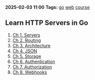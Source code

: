 **2025-02-03 11:00**
**Tags:** [go](../3%20-%20indexes/go.md) [web](../2%20-%20tags/web.md) [course](../2%20-%20tags/course.md)

## Learn HTTP Servers in Go
1. [Ch 1. Servers](Ch%201.%20Servers.md)
2. [Ch 2. Routing](Ch%202.%20Routing.md)
3. [Ch 3. Architecture](Ch%203.%20Architecture.md)
4. [Ch 4. JSON](https://www.boot.dev/lessons/eb030acc-ef30-4bf9-89ae-7b16ba09691c)
5. [Ch 5. Storage](Ch%205.%20Storage.md)
6. [Ch 6. Authentication](Ch%206.%20Authentication.md)
7. [Ch 7. Authorization](Ch%207.%20Authorization.md)
8. [Ch 8. Webhooks](Ch%208.%20Webhooks.md)

